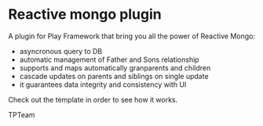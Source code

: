 Reactive mongo plugin
===================

A plugin for Play Framework that bring you all the power of Reactive Mongo:

 - asyncronous query to DB
 - automatic management of Father and Sons relationship
 - supports and maps automatically granparents and children
 - cascade updates on parents and siblings on single update
 - it guarantees data integrity and consistency with UI

Check out the template in order to see how it works.

TPTeam
